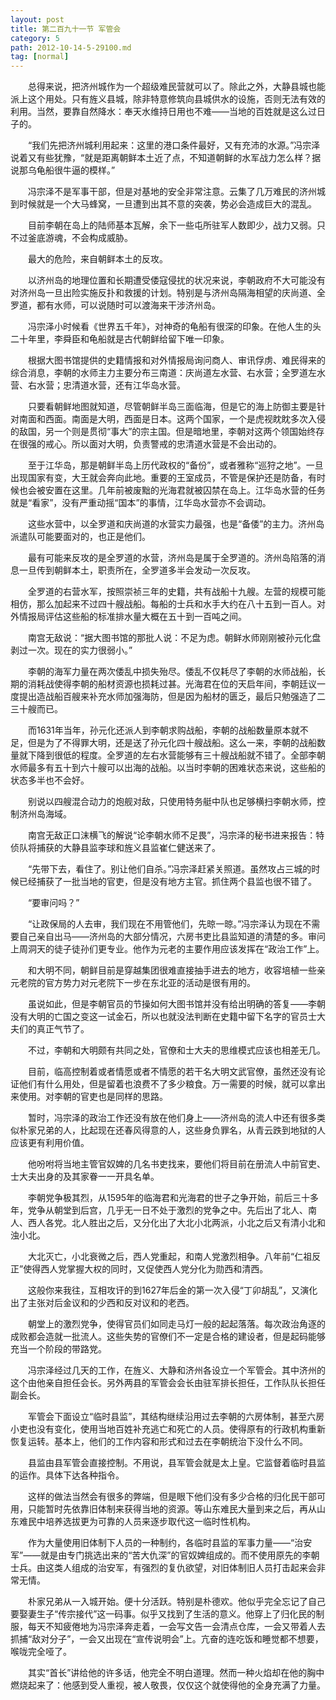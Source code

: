 ```yaml
---
layout: post
title: 第二百九十一节 军管会
category: 5
path: 2012-10-14-5-29100.md
tag: [normal]
---
```


　　总得来说，把济州城作为一个超级难民营就可以了。除此之外，大静县城也能派上这个用处。只有旌义县城，除非特意修筑向县城供水的设施，否则无法有效的利用。当然，要靠自然降水：奉天水维持日用也不难——当地的百姓就是这么过日子的。

　　“我们先把济州城利用起来：这里的港口条件最好，又有充沛的水源。”冯宗泽说着又有些犹豫，“就是距离朝鲜本土近了点，不知道朝鲜的水军战力怎么样？据说那乌龟船很牛逼的模样。”

　　冯宗泽不是军事干部，但是对基地的安全非常注意。云集了几万难民的济州城到时候就是一个大马蜂窝，一旦遭到出其不意的突袭，势必会造成巨大的混乱。

　　目前李朝在岛上的陆师基本瓦解，余下一些屯所驻军人数即少，战力又弱。只不过釜底游魂，不会构成威胁。

　　最大的危险，来自朝鲜本土的反攻。

　　以济州岛的地理位置和长期遭受倭寇侵扰的状况来说，李朝政府不大可能没有对济州岛一旦出险实施反扑和救援的计划。特别是与济州岛隔海相望的庆尚道、全罗道，都有水师，可以说随时可以渡海来干涉济州岛。

　　冯宗泽小时候看《世界五千年》，对神奇的龟船有很深的印象。在他人生的头二十年里，李舜臣和龟船就是古代朝鲜给留下唯一印象。

　　根据大图书馆提供的史籍情报和对外情报局询问商人、审讯俘虏、难民得来的综合消息，李朝的水师主力主要分布三南道：庆尚道左水营、右水营；全罗道左水营、右水营；忠清道水营，还有江华岛水营。

　　只要看朝鲜地图就知道，尽管朝鲜半岛三面临海，但是它的海上防御主要是针对南面和西面。南面是大明，西面是日本。这两个国家，一个是虎视眈眈多次入侵的敌国，另一个则是贯彻“事大”的宗主国。但是暗地里，李朝对这两个领国始终存在很强的戒心。所以面对大明，负责警戒的忠清道水营是不会出动的。

　　至于江华岛，那是朝鲜半岛上历代政权的“备份”，或者雅称“巡狩之地”。一旦出现国家有变，大王就会奔向此地。重要的王室成员，不管是保护还是防备，有时候也会被安置在这里。几年前被废黜的光海君就被囚禁在岛上。江华岛水营的任务就是“看家”，没有严重动摇“国本”的事情，江华岛水营亦不会调动。

　　这些水营中，以全罗道和庆尚道的水营实力最强，也是“备倭”的主力。济州岛派遣队可能要面对的，也正是他们。

　　最有可能来反攻的是全罗道的水营，济州岛是属于全罗道的。济州岛陷落的消息一旦传到朝鲜本土，职责所在，全罗道多半会发动一次反攻。

　　全罗道的右营水军，按照崇祯三年的史籍，共有战船十九艘。左营的规模可能相仿，那么加起来不过四十艘战船。每船的士兵和水手大约在八十五到一百人。对外情报局评估这些船的标准排水量大概在五十到一百吨之间。

　　南宫无敌说：“据大图书馆的那批人说：不足为虑。朝鲜水师刚刚被孙元化盘剥过一次。现在的实力很弱小。”

　　李朝的海军力量在两次倭乱中损失殆尽。倭乱不仅耗尽了李朝的水师战船，长期的消耗战使得李朝的船材资源也损耗过甚。光海君在位的天启年间，李朝廷议一度提出造战船百艘来补充水师加强海防，但是因为船材的匮乏，最后只勉强造了二三十艘而已。

　　而1631年当年，孙元化还派人到李朝求购战船，李朝的战船数量原本就不足，但是为了不得罪大明，还是送了孙元化四十艘战船。这么一来，李朝的战船数量就下降到很低的程度。全罗道的左右水营能够有三十艘战船就不错了。全部李朝水师最多有五十到六十艘可以出海的战船。以当时李朝的困难状态来说，这些船的状态多半也不会好。

　　别说以四艘混合动力的炮舰对敌，只使用特务艇中队也足够横扫李朝水师，控制济州岛海域。

　　南宫无敌正口沫横飞的解说“论李朝水师不足畏”，冯宗泽的秘书进来报告：特侦队将捕获的大静县监李球和旌义县监崔仁健送来了。

　　“先带下去，看住了。别让他们自杀。”冯宗泽赶紧关照道。虽然攻占三城的时候已经捕获了一批当地的官吏，但是没有地方主官。抓住两个县监也很不错了。

　　“要审问吗？”

　　“让政保局的人去审，我们现在不用管他们，先晾一晾。”冯宗泽认为现在不需要自己亲自出马——济州岛的大部分情况，六房书吏比县监知道的清楚的多。审问上周洞天的徒子徒孙们更专业。他作为元老的主要作用应该发挥在“政治工作”上。

　　和大明不同，朝鲜目前是穿越集团很难直接抽手进去的地方，收容培植一些亲元老院的官方势力对元老院下一步在东北亚的活动是很有用的。

　　虽说如此，但是李朝官员的节操如何大图书馆并没有给出明确的答复——李朝没有大明的亡国之变这一试金石，所以也就没法判断在史籍中留下名字的官员士大夫们的真正气节了。

　　不过，李朝和大明颇有共同之处，官僚和士大夫的思维模式应该也相差无几。

　　目前，临高控制着或者情愿或者不情愿的若干名大明文武官僚，虽然还没有论证他们有什么用处，但是留着也浪费不了多少粮食。万一需要的时候，就可以拿出来使用。对李朝的官吏也是同样的思路。

　　暂时，冯宗泽的政治工作还没有放在他们身上——济州岛的流人中还有很多类似朴家兄弟的人，比起现在还春风得意的人，这些身负罪名，从青云跌到地狱的人应该更有利用价值。

　　他吩咐将当地主管官奴婢的几名书吏找来，要他们将目前在册流人中前官吏、士大夫出身的及其家眷一一开具名单。

　　李朝党争极其烈，从1595年的临海君和光海君的世子之争开始，前后三十多年，党争从朝堂到后宫，几乎无一日不处于激烈的党争之中。先后出了北人、南人、西人各党。北人胜出之后，又分化出了大北小北两派，小北之后又有清小北和浊小北。

　　大北灭亡，小北衰微之后，西人党重起，和南人党激烈相争。八年前“仁祖反正”使得西人党掌握大权的同时，又促使西人党分化为勋西和清西。

　　这般你来我往，互相攻讦的到1627年后金的第一次入侵“丁卯胡乱”，又演化出了主张对后金议和的少西和反对议和的老西。

　　朝堂上的激烈党争，使得官员们如同走马灯一般的起起落落。每次政治角逐的成败都会造就一批流人。这些失势的官僚们不一定是合格的建设者，但是起码能够充当一个阶段的带路党。

　　冯宗泽经过几天的工作，在旌义、大静和济州各设立一个军管会。其中济州的这个由他亲自担任会长。另外两县的军管会会长由驻军排长担任，工作队队长担任副会长。

　　军管会下面设立“临时县监”，其结构继续沿用过去李朝的六房体制，甚至六房小吏也没有变化，使用当地百姓补充逃亡和死亡的人员。使得原有的行政机构重新恢复运转。基本上，他们的工作内容和形式和过去在李朝统治下没什么不同。

　　县监由县军管会直接控制。不用说，县军管会就是太上皇。它监督着临时县监的运作。具体下达各种指令。

　　这样的做法当然会有很多的弊端，但是眼下他们没有多少合格的归化民干部可用，只能暂时先依靠旧体制来获得当地的资源。等山东难民大量到来之后，再从山东难民中培养选拔更为可靠的人员来逐步取代这一临时性机构。

　　作为大量使用旧体制下人员的一种制约，各临时县监的军事力量——“治安军”——就是由专门挑选出来的“苦大仇深”的官奴婢组成的。而不使用原先的李朝士兵。由这类人组成的治安军，有强烈的复仇欲望，对旧体制旧人员打击起来会非常无情。

　　朴家兄弟从一入城开始。便十分活跃。特别是朴德欢。他似乎完全忘记了自己要娶妻生子“传宗接代”这一码事。似乎又找到了生活的意义。他穿上了归化民的制服，每天不知疲倦地为冯宗泽奔走着，一会写文告一会清点仓库，一会又带着人去抓捕“敌对分子”，一会又出现在“宣传说明会”上。亢奋的连吃饭和睡觉都不想要，喉咙完全哑了。

　　其实“首长”讲给他的许多话，他完全不明白道理。然而一种火焰却在他的胸中燃烧起来了：他感到受人重视，被人敬畏，仅仅这个就使得他的全身充满了力量。
